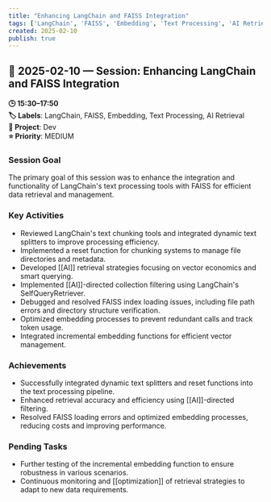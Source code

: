 ```yaml
---
title: "Enhancing LangChain and FAISS Integration"
tags: ['LangChain', 'FAISS', 'Embedding', 'Text Processing', 'AI Retrieval']
created: 2025-02-10
publish: true
---
```


## 📅 2025-02-10 — Session: Enhancing LangChain and FAISS Integration

**🕒 15:30–17:50**  
**🏷️ Labels**: LangChain, FAISS, Embedding, Text Processing, AI Retrieval  
**📂 Project**: Dev  
**⭐ Priority**: MEDIUM  


### Session Goal
The primary goal of this session was to enhance the integration and functionality of LangChain's text processing tools with FAISS for efficient data retrieval and management.

### Key Activities
- Reviewed LangChain's text chunking tools and integrated dynamic text splitters to improve processing efficiency.
- Implemented a reset function for chunking systems to manage file directories and metadata.
- Developed [[AI]] retrieval strategies focusing on vector economics and smart querying.
- Implemented [[AI]]-directed collection filtering using LangChain's SelfQueryRetriever.
- Debugged and resolved FAISS index loading issues, including file path errors and directory structure verification.
- Optimized embedding processes to prevent redundant calls and track token usage.
- Integrated incremental embedding functions for efficient vector management.

### Achievements
- Successfully integrated dynamic text splitters and reset functions into the text processing pipeline.
- Enhanced retrieval accuracy and efficiency using [[AI]]-directed filtering.
- Resolved FAISS loading errors and optimized embedding processes, reducing costs and improving performance.

### Pending Tasks
- Further testing of the incremental embedding function to ensure robustness in various scenarios.
- Continuous monitoring and [[optimization]] of retrieval strategies to adapt to new data requirements.
